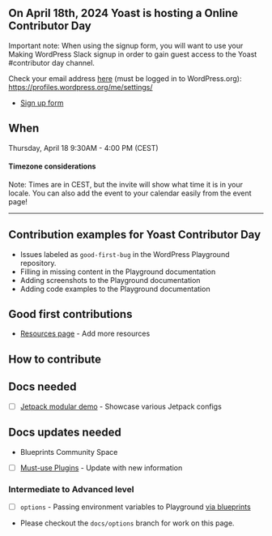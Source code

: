 ## On April 18th, 2024 Yoast is hosting a Online Contributor Day
Important note: When using the signup form, you will want to use your Making WordPress Slack signup in order to gain guest access to the Yoast #contributor day channel.

Check your email address [here](https://make.wordpress.org/chat/#:~:text=Joining%20the%20WordPress%20team%20on%20Slack) (must be logged in to WordPress.org): https://profiles.wordpress.org/me/settings/

- [Sign up form](https://lu.ma/meejhwhl)

## When
Thursday, April 18
9:30AM - 4:00 PM (CEST)

#### Timezone considerations
Note: Times are in CEST, but the invite will show what time it is in your locale.
You can also add the event to your calendar easily from the event page!

---

## Contribution examples for Yoast Contributor Day
- Issues labeled as `good-first-bug` in the WordPress Playground repository. 
- Filling in missing content in the Playground documentation
- Adding screenshots to the Playground documentation
- Adding code examples to the Playground documentation

## Good first contributions
- [Resources page](./resources.md) - Add more resources

## How to contribute

## Docs needed
- [ ] [Jetpack modular demo](./qr-code-demos/jetpack.md) - Showcase various Jetpack configs
  
## Docs updates needed
- Blueprints Community Space
 - [ ] [Must-use Plugins](./mu-plugins.md) - Update with new information


### Intermediate to Advanced level
- [ ] `options` - Passing environment variables to Playground [via blueprints](./options.md)
 - Please checkout the `docs/options` branch for work on this page.